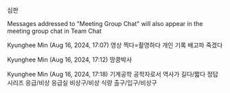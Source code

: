 심판

Messages addressed to "Meeting Group Chat" will also appear in the meeting group chat in Team Chat
 
Kyunghee Min (Aug 16, 2024, 17:07)
영상 찍다=촬영하다
개인 기록
배고파 죽겠다
 
Kyunghee Min (Aug 16, 2024, 17:12)
땅콩박사
 
Kyunghee Min (Aug 16, 2024, 17:18)
기계공학
공학자로서
역사가 길다/짧다
정답
시리즈
응급/비상
응급실
비상구/비상 식량
출구/입구/비상구